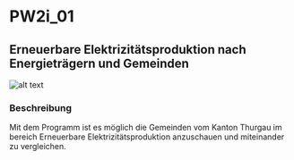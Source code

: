 # PW2i_01

## Erneuerbare Elektrizitätsproduktion nach Energieträgern und Gemeinden
![alt text](https://www.wiwo.de/images/seitenblick36-ee-teaser/26148228/3-format1001.jpg)
### Beschreibung
Mit dem Programm ist es möglich die Gemeinden vom Kanton Thurgau im bereich Erneuerbare Elektrizitätsproduktion anzuschauen und miteinander zu vergleichen.




